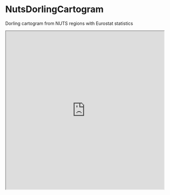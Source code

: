 # NutsDorlingCartogram
Dorling cartogram from NUTS regions with Eurostat statistics

<iframe src="https://eurostat.github.io/NutsDorlingCartogram/examples/basic/" width ="500px" height="500px"></iframe>
